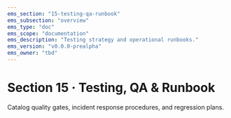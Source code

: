 ```yaml
---
ems_section: "15-testing-qa-runbook"
ems_subsection: "overview"
ems_type: "doc"
ems_scope: "documentation"
ems_description: "Testing strategy and operational runbooks."
ems_version: "v0.0.0-prealpha"
ems_owner: "tbd"
---
```


# Section 15 · Testing, QA & Runbook

Catalog quality gates, incident response procedures, and regression plans.
